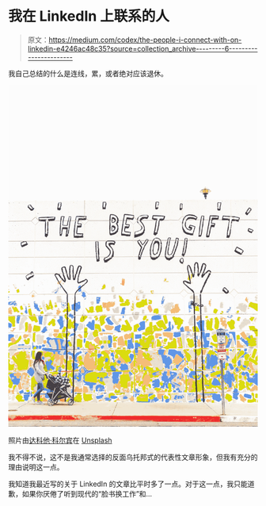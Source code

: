 # 我在 LinkedIn 上联系的人

> 原文：<https://medium.com/codex/the-people-i-connect-with-on-linkedin-e4246ac48c35?source=collection_archive---------6----------------------->

我自己总结的什么是连线，累，或者绝对应该退休。

![](img/b72ff0237ae63404af1670e3f5a689b7.png)

照片由[达科他·科尔宾](https://unsplash.com/@thedakotacorbin?utm_source=unsplash&utm_medium=referral&utm_content=creditCopyText)在 [Unsplash](https://unsplash.com/s/photos/linkedin-motivation?utm_source=unsplash&utm_medium=referral&utm_content=creditCopyText)

我不得不说，这不是我通常选择的反面乌托邦式的代表性文章形象，但我有充分的理由说明这一点。

我知道我最近写的关于 LinkedIn 的文章比平时多了一点。对于这一点，我只能道歉，如果你厌倦了听到现代的“脸书换工作”和…